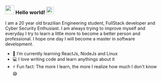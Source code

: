 ### <img src="https://github.com/TheDudeThatCode/TheDudeThatCode/blob/master/Assets/Hi.gif" width="29px"> Hello world!&nbsp;<img src="https://github.com/TheDudeThatCode/TheDudeThatCode/blob/master/Assets/Earth.gif" width="24px">

<p>
    I am a 20 year old brazilian Engineering student, FullStack developer and Cyber Security Enthusiast. I am always trying to improve myself and everyday I try to learn a little more to become a better person and professional. I hope one day I will become a master in software development.
</p>

- 🌱 I’m currently learning ReactJs, NodeJs and Linux
- 💻 I love writing code and learn anythings about it
- ⚡ Fun fact: The more I learn, the more I realize how much I don't know :sweat_smile:

